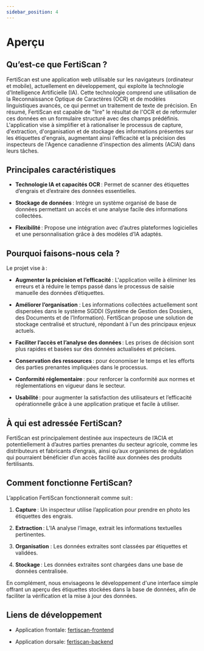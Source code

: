 ```yaml
---
sidebar_position: 4
---
```

# Aperçu

## Qu’est-ce que FertiScan ?

FertiScan est une application web utilisable sur les navigateurs (ordinateur et
mobile), actuellement en développement, qui exploite la technologie
d'Intelligence Artificielle (IA). Cette technologie comprend une utilisation de
la Reconnaissance Optique de Caractères (OCR) et de modèles linguistiques
avancés, ce qui permet un traitement de texte de précision. En résumé, FertiScan
est capable de "lire" le résultat de l'OCR et de reformuler ces données en un
formulaire structuré avec des champs prédéfinis. L'application vise à simplifier
et à rationaliser le processus de capture, d'extraction, d'organisation et de
stockage des informations présentes sur les étiquettes d'engrais, augmentant
ainsi l’efficacité et la précision des inspecteurs de l'Agence canadienne
d'inspection des aliments (ACIA) dans leurs tâches.

## Principales caractéristiques

* __Technologie IA et capacités OCR__ : Permet de scanner des étiquettes
  d’engrais et d’extraire des données essentielles.

* __Stockage de données__ : Intègre un système organisé de base de données
  permettant un accès et une analyse facile des informations collectées.

* __Flexibilité__ : Propose une intégration avec d’autres plateformes
  logicielles et une personnalisation grâce à des modèles d’IA adaptés.

## Pourquoi faisons-nous cela ?

Le projet vise à :

* __Augmenter la précision et l’efficacité__ : L'application veille à éliminer
  les erreurs et à réduire le temps passé dans le processus de saisie manuelle
  des données d’étiquettes.

* __Améliorer l’organisation__ : Les informations collectées actuellement sont
  dispersées dans le système SGDDI (Système de Gestion des Dossiers, des
  Documents et de l’Information). FertiScan propose une solution de stockage
  centralisé et structuré, répondant à l'un des principaux enjeux actuels.

* __Faciliter l’accès et l’analyse des données__ : Les prises de décision sont
  plus rapides et basées sur des données actualisées et précises.

* __Conservation des ressources__ : pour économiser le temps et les efforts des
  parties prenantes impliquées dans le processus.

* __Conformité réglementaire__ : pour renforcer la conformité aux normes et
  réglementations en vigueur dans le secteur.

* __Usabilité__ : pour augmenter la satisfaction des utilisateurs et
  l’efficacité opérationnelle grâce à une application pratique et facile à
  utiliser.

## À qui est adressée FertiScan?

FertiScan est principalement destinée aux inspecteurs de l’ACIA et
potentiellement à d’autres parties prenantes du secteur agricole, comme les
distributeurs et fabricants d’engrais, ainsi qu’aux organismes de régulation qui
pourraient bénéficier d’un accès facilité aux données des produits fertilisants.

## Comment fonctionne FertiScan?

L’application FertiScan fonctionnerait comme suit :

1. __Capture__ : Un inspecteur utilise l’application pour prendre en photo les
   étiquettes des engrais.

2. __Extraction__ : L’IA analyse l’image, extrait les informations textuelles
   pertinentes.

3. __Organisation__ : Les données extraites sont classées par étiquettes et
   validées.

4. __Stockage__ : Les données extraites sont chargées dans une base de données
   centralisée.

En complément, nous envisageons le développement d'une interface simple offrant
un aperçu des étiquettes stockées dans la base de données, afin de faciliter la
vérification et la mise à jour des données.

## Liens de développement

* Application frontale:
  [fertiscan-frontend](https://github.com/ai-cfia/fertiscan-frontend)

* Application dorsale:
  [fertiscan-backend](https://github.com/ai-cfia/fertiscan-backend)
